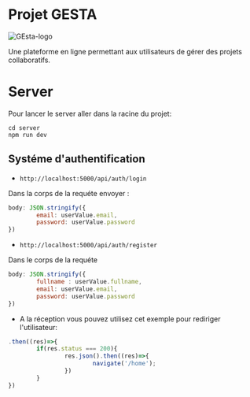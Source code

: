 # Projet GESTA

![GEsta-logo](https://user-images.githubusercontent.com/67522046/234556224-f183a14a-a1f0-4ea5-b80b-ac57d4928b3e.png)

Une plateforme en ligne permettant aux utilisateurs de gérer des projets collaboratifs. 

# Server

Pour lancer le server aller dans la racine du projet:

```shell
cd server
npm run dev
```

## Systéme d'authentification

* `http://localhost:5000/api/auth/login` 

Dans la corps de la requéte envoyer :

```javascript 
body: JSON.stringify({
        email: userValue.email,
        password: userValue.password
})       
```

* `http://localhost:5000/api/auth/register`

Dans le corps de la requéte

```javascript 
body: JSON.stringify({
        fullname : userValue.fullname,
        email: userValue.email,
        password: userValue.password
})
```

* A la réception vous pouvez utilisez cet exemple pour rediriger l'utilisateur:

```javascript
.then((res)=>{
        if(res.status === 200){
                res.json().then((res)=>{
                        navigate('/home');
                })
        }
})
```

